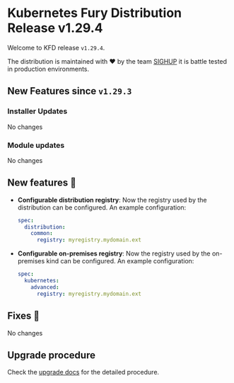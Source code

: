 # Kubernetes Fury Distribution Release v1.29.4

Welcome to KFD release `v1.29.4`.

The distribution is maintained with ❤️ by the team [SIGHUP](https://sighup.io/) it is battle tested in production environments.

## New Features since `v1.29.3`

### Installer Updates

No changes

### Module updates

No changes

## New features 🌟

- **Configurable distribution registry**: Now the registry used by the distribution can be configured. An example configuration:

  ```yaml
  spec:
    distribution:
      common:
        registry: myregistry.mydomain.ext
  ```

- **Configurable on-premises registry**: Now the registry used by the on-premises kind can be configured. An example configuration:

  ```yaml
  spec:
    kubernetes:
      advanced:
        registry: myregistry.mydomain.ext
  ```

## Fixes 🐞

No changes

## Upgrade procedure

Check the [upgrade docs](https://docs.kubernetesfury.com/docs/upgrades/upgrades) for the detailed procedure.
